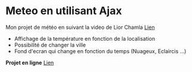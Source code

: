 # Meteo en utilisant Ajax


Mon projet de météo en suivant la video de Lior Chamla [Lien](https://www.youtube.com/watch?v=E2VSL8x7nq0)


- Affichage de la température en fonction de la localisation 
- Possibilité de changer la ville 
- Fond d'ecran qui change en fonction du temps (Nuageux, Eclaircis ...)


**Projet en ligne** [Lien](http://meteo.monportfolioweb.com/)





